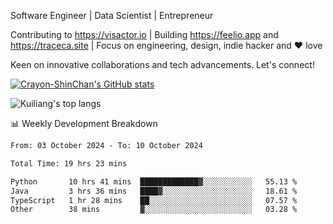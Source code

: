 Software Engineer | Data Scientist | Entrepreneur

Contributing to https://visactor.io | Building https://feelio.app and https://traceca.site | Focus on engineering, design, indie hacker and ❤️ love

Keen on innovative collaborations and tech advancements. Let's connect!

[![Crayon-ShinChan's GitHub stats](https://github-readme-stats.vercel.app/api?username=mengxi-ream)](https://github.com/anuraghazra/github-readme-stats)

![Kuiliang's top langs](https://github-readme-stats.vercel.app/api/top-langs?username=mengxi-ream&&hide=tex,jupyter%20notebook,mdx,scss)

📊 Weekly Development Breakdown

<!--START_SECTION:waka-->

```txt
From: 03 October 2024 - To: 10 October 2024

Total Time: 19 hrs 23 mins

Python       10 hrs 41 mins  █████████████▓░░░░░░░░░░░   55.13 %
Java         3 hrs 36 mins   ████▓░░░░░░░░░░░░░░░░░░░░   18.61 %
TypeScript   1 hr 28 mins    ██░░░░░░░░░░░░░░░░░░░░░░░   07.57 %
Other        38 mins         ▓░░░░░░░░░░░░░░░░░░░░░░░░   03.28 %
```

<!--END_SECTION:waka-->
